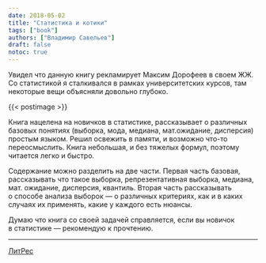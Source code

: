 ```yaml
---
date: 2018-05-02
title: "Статистика и котики"
tags: ["book"]
authors: ["Владимир Савельев"]
draft: false
notoc: true
---
```


Увидел что данную книгу рекламирует Максим Дорофеев в&nbsp;своем ЖЖ. Со&nbsp;статистикой я&nbsp;сталкивался в&nbsp;рамках университетских курсов, там некоторые вещи объясняли довольно глубоко.

<!--more-->

{{< postimage >}}

Книга нацелена на&nbsp;новичков в&nbsp;статистике, рассказывает о&nbsp;различных базовых понятиях (выборка, мода, медиана, мат.ожидание, дисперсия) простым языком. Решил освежить в&nbsp;памяти, и&nbsp;возможно что-то переосмыслить. Книга небольшая, и&nbsp;без тяжелых формул, поэтому читается легко и&nbsp;быстро.

Содержание можно разделить на&nbsp;две части. Первая часть базовая, рассказывать что такое выборка, репрезентативная выборка, медиана, мат. ожидание, дисперсия, квантиль. Вторая часть рассказывать о&nbsp;способе анализа выборок&nbsp;&mdash; о&nbsp;различных критериях, как и&nbsp;в&nbsp;каких случаях их&nbsp;применять, какие у&nbsp;каждого есть нюансы.

Думаю что книга со&nbsp;своей задачей справляется, если вы&nbsp;новичок в&nbsp;статистике&nbsp;&mdash; рекомендую к&nbsp;прочтению.

---

[ЛитРес](https://www.litres.ru/vladimir-savelev-10569666/statistika-i-kotiki-28731109/?action=do_user_ref_discount&lfrom=363932391&ref_key=568fce9bd4c797b1c68aba5a454ca970a859a25d9c08e2dd574eefef51cbdd8e)